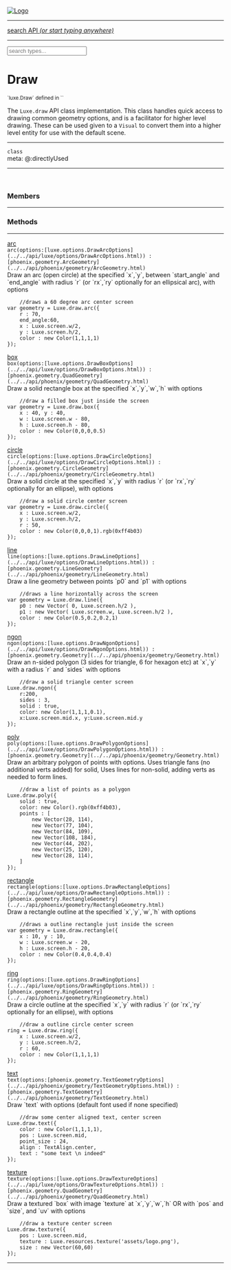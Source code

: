 
[![Logo](../../images/logo.png)](../../api/index.html)

<hr/>
<a href="#" id="search_bar" onclick="return;"><div> search API <em>(or start typing anywhere)</em> </div></a>
<hr/>

<script src="../../js/omnibar.js"> </script>
<link rel="stylesheet" type="text/css" href="../../css/omnibar.css" media="all">

<div id="omnibar"> <a href="#" onclick="return" id="omnibar_close"></a> <input id="omnibar_text" type="text" placeholder="search types..."></input></div>
<script  id="typelist" data-relpath="../../" data-types="Luxe,luxe.AppConfig,luxe.Audio,luxe.AudioEvent,luxe.AudioHandle,luxe.AudioInstance,luxe.AudioSource,luxe.AudioState,luxe.BitmapFontInfo,luxe.BytesInfo,luxe.Camera,luxe.Circle,luxe.Color,luxe.ColorHSL,luxe.ColorHSV,luxe.Component,luxe.Core,luxe.Cursor,luxe.Debug,luxe.DebugError,luxe.Draw,luxe.EmitHandler,luxe.Emitter,luxe.Entity,luxe.Events,luxe.Game,luxe.GamepadEvent,luxe.GamepadEventType,luxe.HandlerList,luxe.ID,luxe.IO,luxe.Input,luxe.InputEvent,luxe.InputType,luxe.InteractState,luxe.ItemInfo,luxe.JSONInfo,luxe.Key,luxe.KeyEvent,luxe.Log,luxe.Matrix,luxe.Mesh,luxe.ModState,luxe.MouseButton,luxe.MouseEvent,luxe.NineSlice,luxe.Objects,luxe.Parcel,luxe.ParcelChange,luxe.ParcelEvent,luxe.ParcelList,luxe.ParcelProgress,luxe.ParcelState,luxe.Particle,luxe.ParticleEmitter,luxe.ParticleSystem,luxe.Physics,luxe.PhysicsEngine,luxe.ProjectionType,luxe.Quaternion,luxe.Rectangle,luxe.ResourceEvent,luxe.ResourceState,luxe.ResourceStats,luxe.ResourceType,luxe.Resources,luxe.Scan,luxe.Scene,luxe.Screen,luxe.ShaderInfo,luxe.SizeMode,luxe.SoundInfo,luxe.Sprite,luxe.State,luxe.States,luxe.Tag,luxe.Text,luxe.TextAlign,luxe.TextEvent,luxe.TextEventType,luxe.TextInfo,luxe.TextureInfo,luxe.Timer,luxe.TouchEvent,luxe.Transform,luxe.UserConfig,luxe.Vec,luxe.Vector,luxe.Visual,luxe.WindowEvent,luxe.WindowEventData,luxe.WindowEventType,luxe._Emitter.EmitNode,luxe._Events.EventConnection,luxe._Events.EventObject,luxe._Input.MouseButton_Impl_,luxe._Log.LogError,luxe._NineSlice.Slice,luxe._Parcel.ParcelEvent_Impl_,luxe._Parcel.ParcelState_Impl_,luxe._Particles.ParticleEmitterInitData,luxe._Resources.ResourceEvent_Impl_,luxe._Resources.ResourceState_Impl_,luxe._Resources.ResourceType_Impl_,luxe.collision.Collision,luxe.collision.ShapeDrawer,luxe.collision.ShapeDrawerLuxe,luxe.collision.data.RayCollision,luxe.collision.data.RayCollisionHelper,luxe.collision.data.RayIntersection,luxe.collision.data.ShapeCollision,luxe.collision.sat.Common,luxe.collision.sat.SAT2D,luxe.collision.shapes.Circle,luxe.collision.shapes.Polygon,luxe.collision.shapes.Ray,luxe.collision.shapes.Shape,luxe.components.Components,luxe.components.cameras.FlyCamera,luxe.components.physics.nape.BoxCollider,luxe.components.physics.nape.BoxColliderOptions,luxe.components.physics.nape.CircleCollider,luxe.components.physics.nape.CircleColliderOptions,luxe.components.physics.nape.NapeBody,luxe.components.physics.nape.NapeBodyOptions,luxe.components.physics.nape.PolygonCollider,luxe.components.physics.nape.PolygonColliderOptions,luxe.components.render.MeshComponent,luxe.components.sprite.SpriteAnimation,luxe.components.sprite.SpriteAnimationData,luxe.components.sprite.SpriteAnimationEventData,luxe.components.sprite.SpriteAnimationFrame,luxe.components.sprite.SpriteAnimationFrameEvent,luxe.components.sprite.SpriteAnimationFrameSource,luxe.components.sprite.SpriteAnimationType,luxe.debug.BatcherDebugView,luxe.debug.DebugInspectorOptions,luxe.debug.DebugView,luxe.debug.Inspector,luxe.debug.ProfilerDebugView,luxe.debug.RenderStats,luxe.debug.SceneDebugView,luxe.debug.StatsDebugView,luxe.debug.TraceDebugView,luxe.debug._ProfilerDebugView.ProfilerBar,luxe.debug._ProfilerDebugView.ProfilerGraph,luxe.debug._ProfilerDebugView.ProfilerValue,luxe.importers.bitmapfont.BitmapFontData,luxe.importers.bitmapfont.BitmapFontParser,luxe.importers.bitmapfont.Character,luxe.importers.obj.Data,luxe.importers.obj.Normal,luxe.importers.obj.Reader,luxe.importers.obj.UV,luxe.importers.obj.Vector,luxe.importers.obj.Vertex,luxe.importers.texturepacker.TexturePackerData,luxe.importers.texturepacker.TexturePackerFrame,luxe.importers.texturepacker.TexturePackerJSON,luxe.importers.texturepacker.TexturePackerJSONType,luxe.importers.texturepacker.TexturePackerMeta,luxe.importers.texturepacker.TexturePackerRect,luxe.importers.texturepacker.TexturePackerSize,luxe.importers.texturepacker.TexturePackerSpriteAnimation,luxe.importers.tiled.TiledImage,luxe.importers.tiled.TiledImageLayer,luxe.importers.tiled.TiledLayer,luxe.importers.tiled.TiledMap,luxe.importers.tiled.TiledMapData,luxe.importers.tiled.TiledMapOptions,luxe.importers.tiled.TiledObject,luxe.importers.tiled.TiledObjectGroup,luxe.importers.tiled.TiledObjectType,luxe.importers.tiled.TiledPolyObject,luxe.importers.tiled.TiledPropertyTile,luxe.importers.tiled.TiledTile,luxe.importers.tiled.TiledTileset,luxe.importers.tiled.TiledUtil,luxe.macros.BuildVersion,luxe.macros.ComponentRules,luxe.macros.EntityRules,luxe.options.AudioResourceOptions,luxe.options.BatcherOptions,luxe.options.BitmapFontOptions,luxe.options.BytesResourceOptions,luxe.options.CameraOptions,luxe.options.CircleGeometryOptions,luxe.options.ColorOptions,luxe.options.ComponentOptions,luxe.options.DrawArcOptions,luxe.options.DrawBoxOptions,luxe.options.DrawCircleOptions,luxe.options.DrawLineOptions,luxe.options.DrawNgonOptions,luxe.options.DrawPlaneOptions,luxe.options.DrawPolygonOptions,luxe.options.DrawRectangleOptions,luxe.options.DrawRingOptions,luxe.options.DrawTextureOptions,luxe.options.EntityOptions,luxe.options.GeometryOptions,luxe.options.JSONResourceOptions,luxe.options.LineGeometryOptions,luxe.options.LoadAudioOptions,luxe.options.LoadFontOptions,luxe.options.LoadShaderOptions,luxe.options.LoadTextureOptions,luxe.options.LuxeCameraOptions,luxe.options.MeshOptions,luxe.options.NineSliceOptions,luxe.options.ParcelOptions,luxe.options.ParcelProgressOptions,luxe.options.ParticleEmitterOptions,luxe.options.ParticleOptions,luxe.options.PlaneGeometryOptions,luxe.options.QuadGeometryOptions,luxe.options.RectangleGeometryOptions,luxe.options.RenderProperties,luxe.options.RenderTextureOptions,luxe.options.ResourceOptions,luxe.options.ShaderOptions,luxe.options.SpriteOptions,luxe.options.StateOptions,luxe.options.StatesOptions,luxe.options.TextOptions,luxe.options.TextResourceOptions,luxe.options.TextureOptions,luxe.options.TileLayerOptions,luxe.options.TileOptions,luxe.options.TilemapOptions,luxe.options.TilemapVisualOptions,luxe.options.TilesetOptions,luxe.options.TransformProperties,luxe.options.VisualOptions,luxe.options._DrawOptions.DrawOptions,luxe.physics.nape.DebugDraw,luxe.physics.nape.PhysicsNape,luxe.physics.nape._DebugDraw.CachedGeometry,luxe.resource.AudioResource,luxe.resource.BytesResource,luxe.resource.JSONResource,luxe.resource.Resource,luxe.resource.TextResource,luxe.structural.BST,luxe.structural.BSTNode,luxe.structural.BSTTraverseMethod,luxe.structural.Bag,luxe.structural.BalancedBST,luxe.structural.BalancedBSTIterator,luxe.structural.BalancedBSTNode,luxe.structural.BalancedBSTTraverseMethod,luxe.structural.Heap,luxe.structural.OrderedMap,luxe.structural.OrderedMapIterator,luxe.structural.Pool,luxe.structural.Stack,luxe.structural.StackNode,luxe.structural._Bag.BagNode,luxe.structural._BalancedBST.NodeColor,luxe.tilemaps.Isometric,luxe.tilemaps.IsometricVisual,luxe.tilemaps.Ortho,luxe.tilemaps.OrthoVisual,luxe.tilemaps.Tile,luxe.tilemaps.TileArray,luxe.tilemaps.TileLayer,luxe.tilemaps.TileOffset,luxe.tilemaps.Tilemap,luxe.tilemaps.TilemapOrientation,luxe.tilemaps.TilemapVisual,luxe.tilemaps.TilemapVisualLayerGeometry,luxe.tilemaps.Tileset,luxe.tween.Actuate,luxe.tween.BezierPath,luxe.tween.ComponentPath,luxe.tween.IComponentPath,luxe.tween.LinearPath,luxe.tween.MotionPath,luxe.tween.ObjectHash,luxe.tween.RotationPath,luxe.tween._Actuate.TweenTimer,luxe.tween.actuators.GenericActuator,luxe.tween.actuators.IGenericActuator,luxe.tween.actuators.MethodActuator,luxe.tween.actuators.MotionPathActuator,luxe.tween.actuators.PropertyDetails,luxe.tween.actuators.PropertyPathDetails,luxe.tween.actuators.SimpleActuator,luxe.tween.easing.Back,luxe.tween.easing.BackEaseIn,luxe.tween.easing.BackEaseInOut,luxe.tween.easing.BackEaseOut,luxe.tween.easing.Bounce,luxe.tween.easing.BounceEaseIn,luxe.tween.easing.BounceEaseInOut,luxe.tween.easing.BounceEaseOut,luxe.tween.easing.Cubic,luxe.tween.easing.CubicEaseIn,luxe.tween.easing.CubicEaseInOut,luxe.tween.easing.CubicEaseOut,luxe.tween.easing.Elastic,luxe.tween.easing.ElasticEaseIn,luxe.tween.easing.ElasticEaseInOut,luxe.tween.easing.ElasticEaseOut,luxe.tween.easing.Expo,luxe.tween.easing.ExpoEaseIn,luxe.tween.easing.ExpoEaseInOut,luxe.tween.easing.ExpoEaseOut,luxe.tween.easing.IEasing,luxe.tween.easing.Linear,luxe.tween.easing.LinearEaseNone,luxe.tween.easing.Quad,luxe.tween.easing.QuadEaseIn,luxe.tween.easing.QuadEaseInOut,luxe.tween.easing.QuadEaseOut,luxe.tween.easing.Quart,luxe.tween.easing.QuartEaseIn,luxe.tween.easing.QuartEaseInOut,luxe.tween.easing.QuartEaseOut,luxe.tween.easing.Quint,luxe.tween.easing.QuintEaseIn,luxe.tween.easing.QuintEaseInOut,luxe.tween.easing.QuintEaseOut,luxe.tween.easing.Sine,luxe.tween.easing.SineEaseIn,luxe.tween.easing.SineEaseInOut,luxe.tween.easing.SineEaseOut,luxe.utils.GeometryUtils,luxe.utils.Maths,luxe.utils.Random,luxe.utils.Utils,luxe.utils.unifill.CodePoint,luxe.utils.unifill.CodePointIter,luxe.utils.unifill.Exception,luxe.utils.unifill.InternalEncoding,luxe.utils.unifill.InternalEncodingBackwardIter,luxe.utils.unifill.InternalEncodingIter,luxe.utils.unifill.Unicode,luxe.utils.unifill.Unifill,luxe.utils.unifill.Utf16,luxe.utils.unifill.Utf32,luxe.utils.unifill.Utf8,luxe.utils.unifill._CodePoint.CodePoint_Impl_,luxe.utils.unifill._InternalEncoding.UtfX,luxe.utils.unifill._Utf16.StringU16,luxe.utils.unifill._Utf16.StringU16Buffer,luxe.utils.unifill._Utf16.StringU16Buffer_Impl_,luxe.utils.unifill._Utf16.StringU16_Impl_,luxe.utils.unifill._Utf16.Utf16Impl,luxe.utils.unifill._Utf16.Utf16_Impl_,luxe.utils.unifill._Utf32.Utf32_Impl_,luxe.utils.unifill._Utf8.StringU8,luxe.utils.unifill._Utf8.StringU8_Impl_,luxe.utils.unifill._Utf8.Utf8Impl,luxe.utils.unifill._Utf8.Utf8_Impl_,phoenix.BatchState,phoenix.Batcher,phoenix.BatcherEventType,phoenix.BatcherKey,phoenix.BitmapFont,phoenix.BlendEquation,phoenix.BlendMode,phoenix.Camera,phoenix.Circle,phoenix.ClampType,phoenix.Color,phoenix.ColorHSL,phoenix.ColorHSV,phoenix.ComponentOrder,phoenix.DualQuaternion,phoenix.FOVType,phoenix.FilterType,phoenix.Matrix,phoenix.MatrixTransform,phoenix.PrimitiveType,phoenix.ProjectionType,phoenix.Quaternion,phoenix.Ray,phoenix.Rectangle,phoenix.RenderPass,phoenix.RenderPath,phoenix.RenderState,phoenix.RenderTexture,phoenix.Renderer,phoenix.RendererStats,phoenix.Shader,phoenix.Spatial,phoenix.TextAlign,phoenix.Texture,phoenix.TextureDataType,phoenix.TextureFormat,phoenix.TextureID,phoenix.TextureSubmitTarget,phoenix.TextureType,phoenix.Transform,phoenix.Uniforms,phoenix.Vec,phoenix.Vector,phoenix._Batcher.BatcherEventType_Impl_,phoenix._Batcher.BlendEquation_Impl_,phoenix._Batcher.BlendMode_Impl_,phoenix._Batcher.PrimitiveType_Impl_,phoenix._BitmapFont.TextAlign_Impl_,phoenix._Renderer.DefaultShader,phoenix._Renderer.DefaultShaders,phoenix._Shader.Location,phoenix._Shader.Uniform,phoenix._Texture.ClampSlot,phoenix._Texture.ClampSlot_Impl_,phoenix._Texture.ClampType_Impl_,phoenix._Texture.FilterSlot,phoenix._Texture.FilterSlot_Impl_,phoenix._Texture.FilterType_Impl_,phoenix._Texture.TextureSubmitTarget_Impl_,phoenix._Texture.TextureType_Impl_,phoenix._Vector.ComponentOrder_Impl_,phoenix._Vector.Vec_Impl_,phoenix.geometry.ArcGeometry,phoenix.geometry.CircleGeometry,phoenix.geometry.EvTextGeometry,phoenix.geometry.Geometry,phoenix.geometry.GeometryKey,phoenix.geometry.GeometryState,phoenix.geometry.LineGeometry,phoenix.geometry.PackedQuad,phoenix.geometry.PackedQuadOptions,phoenix.geometry.PlaneGeometry,phoenix.geometry.QuadGeometry,phoenix.geometry.QuadPackGeometry,phoenix.geometry.RectangleGeometry,phoenix.geometry.RingGeometry,phoenix.geometry.TextGeometry,phoenix.geometry.TextGeometryOptions,phoenix.geometry.TextureCoord,phoenix.geometry.TextureCoordSet,phoenix.geometry.Vertex,phoenix.geometry._TextGeometry.EvTextGeometry_Impl_,phoenix.utils.Rendering"></script>


<h1>Draw</h1>
<small>`luxe.Draw` defined in ``</small>

The `Luxe.draw` API class implementation.
    This class handles quick access to drawing common geometry options,
    and is a facilitator for higher level drawing. These can be used given to a `Visual` to convert
    them into a higher level entity for use with the default scene.

<hr/>

`class`<br/><span class="meta">
meta: @:directlyUsed</span>


<hr/>

&nbsp;



<h3>Members</h3> <hr/>


<h3>Methods</h3> <hr/><span class="method apipage">
            <a name="arc"><a class="lift" href="#arc">arc</a></a><div class="clear"></div>
            <code class="signature apipage">arc(options:[luxe.options.DrawArcOptions](../../api/luxe/options/DrawArcOptions.html)<span></span>) : [phoenix.geometry.ArcGeometry](../../api/phoenix/geometry/ArcGeometry.html)</code><br/><span class="small_desc_flat">Draw an arc (open circle) at the specified `x`,`y`, between `start_angle` and `end_angle` with radius `r` (or `rx`,`ry` optionally for an ellipsical arc), with options</span>

```
    //draws a 60 degree arc center screen
var geometry = Luxe.draw.arc({
    r : 70,
    end_angle:60,
    x : Luxe.screen.w/2,
    y : Luxe.screen.h/2,
    color : new Color(1,1,1,1)
});
```
</span>
<span class="method apipage">
            <a name="box"><a class="lift" href="#box">box</a></a><div class="clear"></div>
            <code class="signature apipage">box(options:[luxe.options.DrawBoxOptions](../../api/luxe/options/DrawBoxOptions.html)<span></span>) : [phoenix.geometry.QuadGeometry](../../api/phoenix/geometry/QuadGeometry.html)</code><br/><span class="small_desc_flat">Draw a solid rectangle box at the specified `x`,`y`,`w`,`h` with options</span>

```
    //draw a filled box just inside the screen
var geometry = Luxe.draw.box({
    x : 40, y : 40,
    w : Luxe.screen.w - 80,
    h : Luxe.screen.h - 80,
    color : new Color(0,0,0,0.5)
});
```
</span>
<span class="method apipage">
            <a name="circle"><a class="lift" href="#circle">circle</a></a><div class="clear"></div>
            <code class="signature apipage">circle(options:[luxe.options.DrawCircleOptions](../../api/luxe/options/DrawCircleOptions.html)<span></span>) : [phoenix.geometry.CircleGeometry](../../api/phoenix/geometry/CircleGeometry.html)</code><br/><span class="small_desc_flat">Draw a solid circle at the specified `x`,`y` with radius `r` (or `rx`,`ry` optionally for an ellipse), with options</span>

```
    //draw a solid circle center screen
var geometry = Luxe.draw.circle({
    x : Luxe.screen.w/2,
    y : Luxe.screen.h/2,
    r : 50,
    color : new Color(0,0,0,1).rgb(0xff4b03)
});
```
</span>
<span class="method apipage">
            <a name="line"><a class="lift" href="#line">line</a></a><div class="clear"></div>
            <code class="signature apipage">line(options:[luxe.options.DrawLineOptions](../../api/luxe/options/DrawLineOptions.html)<span></span>) : [phoenix.geometry.LineGeometry](../../api/phoenix/geometry/LineGeometry.html)</code><br/><span class="small_desc_flat">Draw a line geometry between points `p0` and `p1` with options</span>

```
    //draws a line horizontally across the screen
var geometry = Luxe.draw.line({
    p0 : new Vector( 0, Luxe.screen.h/2 ),
    p1 : new Vector( Luxe.screen.w, Luxe.screen.h/2 ),
    color : new Color(0.5,0.2,0.2,1)
});
```
</span>
<span class="method apipage">
            <a name="ngon"><a class="lift" href="#ngon">ngon</a></a><div class="clear"></div>
            <code class="signature apipage">ngon(options:[luxe.options.DrawNgonOptions](../../api/luxe/options/DrawNgonOptions.html)<span></span>) : [phoenix.geometry.Geometry](../../api/phoenix/geometry/Geometry.html)</code><br/><span class="small_desc_flat">Draw an n-sided polygon (3 sides for triangle, 6 for hexagon etc) at `x`,`y` with a radius `r` and `sides` with options</span>

```
    //draw a solid triangle center screen
Luxe.draw.ngon({
    r:200,
    sides : 3,
    solid : true,
    color: new Color(1,1,1,0.1),
    x:Luxe.screen.mid.x, y:Luxe.screen.mid.y
});
```
</span>
<span class="method apipage">
            <a name="poly"><a class="lift" href="#poly">poly</a></a><div class="clear"></div>
            <code class="signature apipage">poly(options:[luxe.options.DrawPolygonOptions](../../api/luxe/options/DrawPolygonOptions.html)<span></span>) : [phoenix.geometry.Geometry](../../api/phoenix/geometry/Geometry.html)</code><br/><span class="small_desc_flat">Draw an arbitrary polygon of points with options.
            Uses triangle fans (no additional verts added) for solid,
            Uses lines for non-solid, adding verts as needed to form lines.</span>

```
    //draw a list of points as a polygon
Luxe.draw.poly({
    solid : true,
    color: new Color().rgb(0xff4b03),
    points : [
        new Vector(28, 114),
        new Vector(77, 104),
        new Vector(84, 109),
        new Vector(108, 184),
        new Vector(44, 202),
        new Vector(25, 120),
        new Vector(28, 114),
    ]
});
```
</span>
<span class="method apipage">
            <a name="rectangle"><a class="lift" href="#rectangle">rectangle</a></a><div class="clear"></div>
            <code class="signature apipage">rectangle(options:[luxe.options.DrawRectangleOptions](../../api/luxe/options/DrawRectangleOptions.html)<span></span>) : [phoenix.geometry.RectangleGeometry](../../api/phoenix/geometry/RectangleGeometry.html)</code><br/><span class="small_desc_flat">Draw a rectangle outline at the specified `x`,`y`,`w`,`h` with options</span>

```
    //draws a outline rectangle just inside the screen
var geometry = Luxe.draw.rectangle({
    x : 10, y : 10,
    w : Luxe.screen.w - 20,
    h : Luxe.screen.h - 20,
    color : new Color(0.4,0.4,0.4)
});
```
</span>
<span class="method apipage">
            <a name="ring"><a class="lift" href="#ring">ring</a></a><div class="clear"></div>
            <code class="signature apipage">ring(options:[luxe.options.DrawRingOptions](../../api/luxe/options/DrawRingOptions.html)<span></span>) : [phoenix.geometry.RingGeometry](../../api/phoenix/geometry/RingGeometry.html)</code><br/><span class="small_desc_flat">Draw a circle outline at the specified `x`,`y` with radius `r` (or `rx`,`ry` optionally for an ellipse), with options</span>

```
    //draw a outline circle center screen
ring = Luxe.draw.ring({
    x : Luxe.screen.w/2,
    y : Luxe.screen.h/2,
    r : 60,
    color : new Color(1,1,1,1)
});
```
</span>
<span class="method apipage">
            <a name="text"><a class="lift" href="#text">text</a></a><div class="clear"></div>
            <code class="signature apipage">text(options:[phoenix.geometry.TextGeometryOptions](../../api/phoenix/geometry/TextGeometryOptions.html)<span></span>) : [phoenix.geometry.TextGeometry](../../api/phoenix/geometry/TextGeometry.html)</code><br/><span class="small_desc_flat">Draw `text` with options (default font used if none specified)</span>

```
    //draw some center aligned text, center screen
Luxe.draw.text({
    color : new Color(1,1,1,1),
    pos : Luxe.screen.mid,
    point_size : 24,
    align : TextAlign.center,
    text : "some text \n indeed"
});
```
</span>
<span class="method apipage">
            <a name="texture"><a class="lift" href="#texture">texture</a></a><div class="clear"></div>
            <code class="signature apipage">texture(options:[luxe.options.DrawTextureOptions](../../api/luxe/options/DrawTextureOptions.html)<span></span>) : [phoenix.geometry.QuadGeometry](../../api/phoenix/geometry/QuadGeometry.html)</code><br/><span class="small_desc_flat">Draw a textured `box` with image `texture` at `x`,`y`,`w`,`h` OR with `pos` and `size`, and `uv` with options</span>

```
    //draw a texture center screen
Luxe.draw.texture({
    pos : Luxe.screen.mid,
    texture : Luxe.resources.texture('assets/logo.png'),
    size : new Vector(60,60)
});
```
</span>



<hr/>

&nbsp;
&nbsp;
&nbsp;
&nbsp;